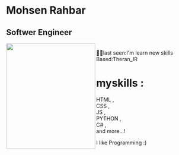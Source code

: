 # Mohsen Rahbar  
## Softwer Engineer<br>
<img align=left width="240" height="284" src="https://64.media.tumblr.com/7460286610d604cb2394d9b03e7fcfa5/tumblr_oi5czt8lMz1qz9v0to7_500.gif" > <spam><br>
      👨‍💻last seen:I'm learn new skills<br>
      Based:Theran_IR<br>
      </spam>

# myskills :
<spam>
HTML ,<br>
CSS ,<br>
JS ,<br>
PYTHON ,<br>
C# ,<br>
and more...!
</spam>
<br>

I like Programming :)
